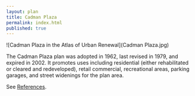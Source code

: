 ```yaml
---
layout: plan
title: Cadman Plaza
permalink: index.html
published: true
---
```


![Cadman Plaza in the Atlas of Urban Renewal](Cadman Plaza.jpg)

The Cadman Plaza plan was adopted in 1962, last revised in 1979, and expired in 2002. It promotes uses including residential (either rehabilitated or cleared and redeveloped), retail commercial, recreational areas, parking garages, and street widenings for the plan area.

See [References](http://www.urbanreviewer.org/#page=references.html). 